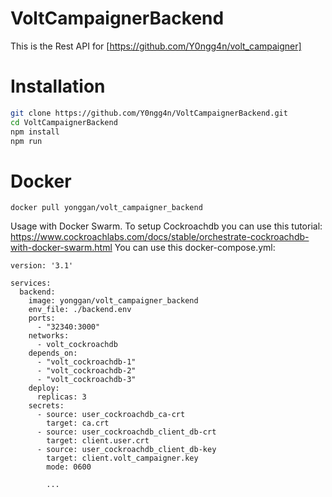 # VoltCampaignerBackend
This is the Rest API for [https://github.com/Y0ngg4n/volt_campaigner]

# Installation
```bash
git clone https://github.com/Y0ngg4n/VoltCampaignerBackend.git
cd VoltCampaignerBackend
npm install
npm run
```

# Docker
```
docker pull yonggan/volt_campaigner_backend
```
Usage with Docker Swarm.
To setup Cockroachdb you can use this tutorial: https://www.cockroachlabs.com/docs/stable/orchestrate-cockroachdb-with-docker-swarm.html
You can use this docker-compose.yml:

```
version: '3.1'

services:
  backend:
    image: yonggan/volt_campaigner_backend
    env_file: ./backend.env
    ports:
      - "32340:3000"
    networks:
      - volt_cockroachdb
    depends_on:
      - "volt_cockroachdb-1"
      - "volt_cockroachdb-2"
      - "volt_cockroachdb-3"
    deploy:
      replicas: 3
    secrets:
      - source: user_cockroachdb_ca-crt
        target: ca.crt
      - source: user_cockroachdb_client_db-crt
        target: client.user.crt
      - source: user_cockroachdb_client_db-key
        target: client.volt_campaigner.key
        mode: 0600
        
        ...
```
